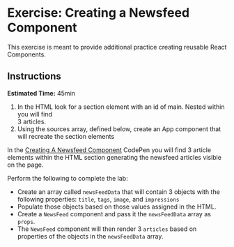 # Exercise: Creating a Newsfeed Component

This exercise is meant to provide additional practice creating reusable React Components.

## Instructions

**Estimated Time:** 45min

1. In the HTML look for a section element with an id of main.  Nested within you will find  
   3 articles.
2. Using the sources array, defined below, create an App component that will recreate the section elements

In the [Creating A Newsfeed Component](https://codepen.io/jkeohan/pen/PBvxvY?editors=0010) CodePen you will find 3 article elements within the HTML section generating the newsfeed articles visible on the page.

Perform the following to complete the lab: 

- Create an array called `newsFeedData` that will contain 3 objects with the following properties:  `title`, `tags`, `image`, and `impressions`
- Populate those objects based on those values assigned in the HTML.
- Create a `NewsFeed` component and pass it the `newsFeedData` array as `props`.
- The `NewsFeed` component will then render 3 `articles` based on properties of the objects in the `newsFeedData` array.

